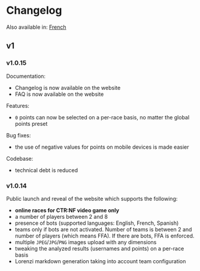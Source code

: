 # Changelog

Also available in: [French](../fr/Changelog.md)

## v1

### v1.0.15

Documentation:
- Changelog is now available on the website
- FAQ is now available on the website

Features:
- `0` points can now be selected on a per-race basis, no matter the global points preset

Bug fixes:
- the use of negative values for points on mobile devices is made easier

Codebase:
- technical debt is reduced

### v1.0.14

Public launch and reveal of the website which supports the following:
- **online races for CTR:NF video game only**
- a number of players between 2 and 8
- presence of bots (supported languages: English, French, Spanish)
- teams only if bots are not activated. Number of teams is between 2 and number of players (which means FFA). If there are bots, FFA is enforced.
- multiple `JPEG`/`JPG`/`PNG` images upload with any dimensions
- tweaking the analyzed results (usernames and points) on a per-race basis
- Lorenzi markdown generation taking into account team configuration